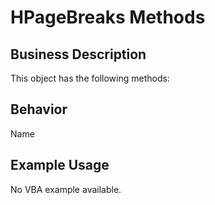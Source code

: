 # HPageBreaks Methods

## Business Description
This object has the following methods:

## Behavior
Name

## Example Usage
No VBA example available.